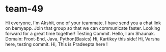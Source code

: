 # team-49
Hi everyone, I'm Akshit, one of your teammate. I have send you a chat link on bemyapp. Join that group so that we can communicate faster.
Looking forward for a great time together!
Testing Commit.
Hello, I am Shaunak. Domain: Front-End, Java, Python(Basics)
Hi, Kartikey this side!
Hi, Varsha here, testing commit.
Hi, This is Pradeepta here !